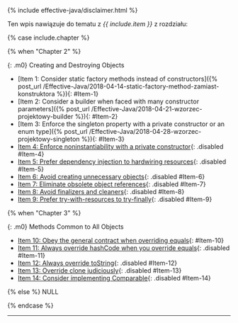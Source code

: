 {% include effective-java/disclaimer.html %}

Ten wpis nawiązuje do tematu z *{{ include.item }}* z rozdziału:

{% case include.chapter %}

{% when "Chapter 2" %}

{: .m0}
Creating and Destroying Objects

- [Item 1: Consider static factory methods instead of constructors]({% post_url /Effective-Java/2018-04-14-static-factory-method-zamiast-konstruktora %}){: #Item-1}
- [Item 2: Consider a builder when faced with many constructor parameters]({% post_url /Effective-Java/2018-04-21-wzorzec-projektowy-builder %}){: #Item-2}
- [Item 3: Enforce the singleton property with a private constructor or an enum type]({% post_url /Effective-Java/2018-04-28-wzorzec-projektowy-singleton %}){: #Item-3}
- [Item 4: Enforce noninstantiability with a private constructor](){: .disabled #Item-4}
- [Item 5: Prefer dependency injection to hardwiring resources](){: .disabled #Item-5}
- [Item 6: Avoid creating unnecessary objects](){: .disabled #Item-6}
- [Item 7: Eliminate obsolete object references](){: .disabled #Item-7}
- [Item 8: Avoid finalizers and cleaners](){: .disabled #Item-8}
- [Item 9: Prefer try-with-resources to try-finally](){: .disabled #Item-9}

{% when "Chapter 3" %}

{: .m0}
Methods Common to All Objects

- [Item 10: Obey the general contract when overriding equals](){: #Item-10}
- [Item 11: Always override hashCode when you override equals](){: .disabled #Item-11}
- [Item 12: Always override toString](){: .disabled #Item-12}
- [Item 13: Override clone judiciously](){: .disabled #Item-13}
- [Item 14: Consider implementing Comparable](){: .disabled #Item-14}

{% else %}
NULL

{% endcase %}

<script>
    const link = document.getElementById('{{ include.item }}');
    link.parentElement.parentElement.classList.add('fa-ul', 'custom');
    link.parentElement.style.listStyleType = 'none';
    const i = document.createElement('i');
    i.classList.add('fa-li', 'fa', 'fa-arrow-right');
    link.insertBefore(i, link.firstChild);
</script>

<hr>